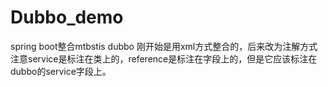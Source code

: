 # Dubbo_demo
spring boot整合mtbstis dubbo 
刚开始是用xml方式整合的，后来改为注解方式  
注意service是标注在类上的，reference是标注在字段上的，但是它应该标注在dubbo的service字段上。
